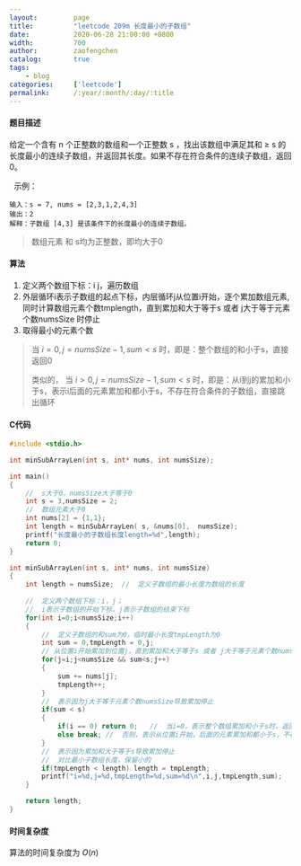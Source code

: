 ```yaml
---
layout:         page
title:          "leetcode 209m 长度最小的子数组"
date:           2020-06-28 21:00:00 +0800
width:          700
author:         zaofengchen
catalog:        true
tags:
    - blog
categories:     ['leetcode']
permalink:      /:year/:month/:day/:title
---
```


<!-- 渲染公式 -->
<script src="{{ site.url }}/static/js/MathJax.js?config=TeX-AMS-MML_HTMLorMML" type="text/javascript"></script>
<script type="text/x-mathjax-config">
    MathJax.Hub.Config({
        tex2jax: {
        skipTags: ['script', 'noscript', 'style', 'textarea', 'pre'],
        inlineMath: [['$','$']]
        }
    });
</script>
<!-- 渲染公式 -->

#### 题目描述
给定一个含有 n 个正整数的数组和一个正整数 s ，找出该数组中满足其和 ≥ s 的长度最小的连续子数组，并返回其长度。如果不存在符合条件的连续子数组，返回 0。

 
示例：
```
输入：s = 7, nums = [2,3,1,2,4,3]
输出：2
解释：子数组 [4,3] 是该条件下的长度最小的连续子数组。
```
>数组元素 和 s均为正整数，即均大于0

#### 算法
1. 定义两个数组下标：i j，遍历数组
2. 外层循环i表示子数组的起点下标，内层循环j从位置i开始，逐个累加数组元素,同时计算数组元素个数tmplength，直到累加和大于等于s 或者 j大于等于元素个数numsSize 时停止
3. 取得最小的元素个数

>当 $i=0,j=numsSize-1,sum<s$ 时，即是：整个数组的和小于s，直接返回0
>
>类似的，
>当 $i>0,j=numsSize-1,sum<s$ 时，即是：从i到j的累加和小于s，表示i后面的元素累加和都小于s，不存在符合条件的子数组，直接跳出循环

#### C代码

```C
#include <stdio.h>

int minSubArrayLen(int s, int* nums, int numsSize);

int main()
{
    //  s大于0，numsSize大于等于0
    int s = 3,numsSize = 2;
    //  数组元素大于0
    int nums[2] = {1,1};
    int length = minSubArrayLen( s, &nums[0],  numsSize);
    printf("长度最小的子数组长度length=%d",length);
    return 0;
}

int minSubArrayLen(int s, int* nums, int numsSize)
{
    int length = numsSize;  //  定义子数组的最小长度为数组的长度
    
    //  定义两个数组下标：i，j；
    //  i表示子数组的开始下标，j表示子数组的结束下标
    for(int i=0;i<numsSize;i++)
    {   
        //  定义子数组的和sum为0，临时最小长度tmpLength为0
        int sum = 0,tmpLength = 0,j;
        // 从位置i开始累加到位置j，直到累加和大于等于s 或者 j大于等于元素个数numsSize 时停止
        for(j=i;j<numsSize && sum<s;j++)
        {
            sum += nums[j];
            tmpLength++;
        }
        //  表示因为j大于等于元素个数numsSize导致累加停止
        if(sum < s)
        {
            if(i == 0) return 0;   //  当i=0，表示整个数组累加和小于s时，返回0
            else break; //  否则，表示从位置i开始，后面的元素累加和都小于s，不存在符合条件的子数组，直接跳出循环
        }
        //  表示因为累加和大于等于s导致累加停止
        //  对比最小子数组长度，保留小的
        if(tmpLength < length) length = tmpLength;
        printf("i=%d,j=%d,tmpLength=%d,sum=%d\n",i,j,tmpLength,sum);
    }

    return length;
}
```

#### 时间复杂度

算法的时间复杂度为 $O(n)$


